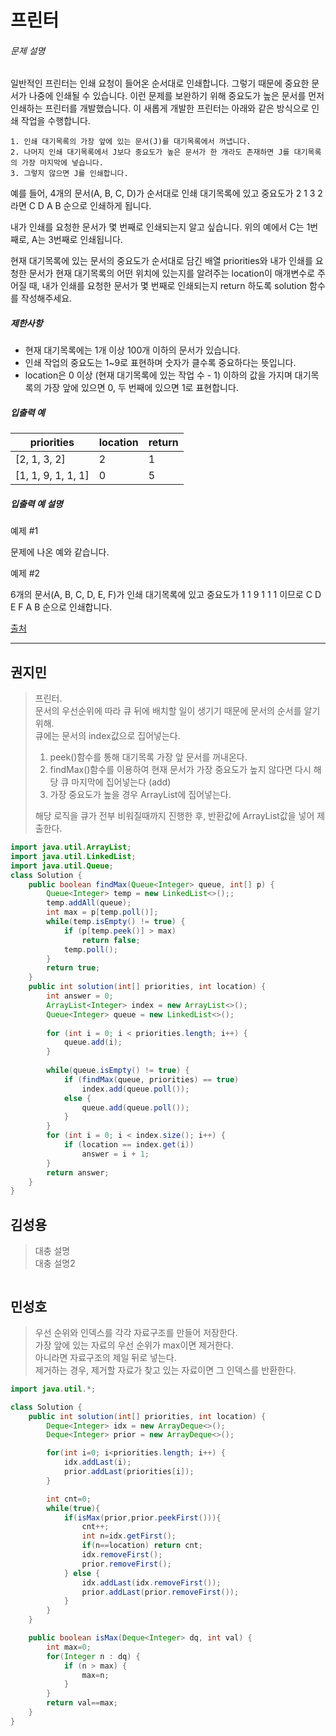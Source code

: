 # 프린터

###### 문제 설명

일반적인 프린터는 인쇄 요청이 들어온 순서대로 인쇄합니다. 그렇기 때문에 중요한 문서가 나중에 인쇄될 수 있습니다. 이런 문제를 보완하기 위해 중요도가 높은 문서를 먼저 인쇄하는 프린터를 개발했습니다. 이 새롭게 개발한 프린터는 아래와 같은 방식으로 인쇄 작업을 수행합니다.

```
1. 인쇄 대기목록의 가장 앞에 있는 문서(J)를 대기목록에서 꺼냅니다.
2. 나머지 인쇄 대기목록에서 J보다 중요도가 높은 문서가 한 개라도 존재하면 J를 대기목록의 가장 마지막에 넣습니다.
3. 그렇지 않으면 J를 인쇄합니다.
```

예를 들어, 4개의 문서(A, B, C, D)가 순서대로 인쇄 대기목록에 있고 중요도가 2 1 3 2 라면 C D A B 순으로 인쇄하게 됩니다.

내가 인쇄를 요청한 문서가 몇 번째로 인쇄되는지 알고 싶습니다. 위의 예에서 C는 1번째로, A는 3번째로 인쇄됩니다.

현재 대기목록에 있는 문서의 중요도가 순서대로 담긴 배열 priorities와 내가 인쇄를 요청한 문서가 현재 대기목록의 어떤 위치에 있는지를 알려주는 location이 매개변수로 주어질 때, 내가 인쇄를 요청한 문서가 몇 번째로 인쇄되는지 return 하도록 solution 함수를 작성해주세요.

##### 제한사항

- 현재 대기목록에는 1개 이상 100개 이하의 문서가 있습니다.
- 인쇄 작업의 중요도는 1~9로 표현하며 숫자가 클수록 중요하다는 뜻입니다.
- location은 0 이상 (현재 대기목록에 있는 작업 수 - 1) 이하의 값을 가지며 대기목록의 가장 앞에 있으면 0, 두 번째에 있으면 1로 표현합니다.

##### 입출력 예

| priorities         | location | return |
| ------------------ | -------- | ------ |
| [2, 1, 3, 2]       | 2        | 1      |
| [1, 1, 9, 1, 1, 1] | 0        | 5      |

##### 입출력 예 설명

예제 #1

문제에 나온 예와 같습니다.

예제 #2

6개의 문서(A, B, C, D, E, F)가 인쇄 대기목록에 있고 중요도가 1 1 9 1 1 1 이므로 C D E F A B 순으로 인쇄합니다.

[출처](http://www.csc.kth.se/contest/nwerc/2006/problems/nwerc06.pdf)



---------------

  

## 권지민

> 프린터.   
> 문서의 우선순위에 따라 큐 뒤에 배치할 일이 생기기 때문에 문서의 순서를 알기 위해.   
> 큐에는 문서의 index값으로 집어넣는다.
>
> 1. peek()함수를 통해 대기목록 가장 앞 문서를 꺼내온다.
> 2. findMax()함수를 이용하여 현재 문서가 가장 중요도가 높지 않다면 다시 해당 큐 마지막에 집어넣는다 (add)
> 3. 가장 중요도가 높을 경우 ArrayList에 집어넣는다.
>
> 해당 로직을 큐가 전부 비워질때까지 진행한 후, 반환값에 ArrayList값을 넣어 제출한다.

```java
import java.util.ArrayList;
import java.util.LinkedList;
import java.util.Queue;
class Solution {
    public boolean findMax(Queue<Integer> queue, int[] p) {
        Queue<Integer> temp = new LinkedList<>();;
        temp.addAll(queue);
        int max = p[temp.poll()];
        while(temp.isEmpty() != true) {
            if (p[temp.peek()] > max) 
                return false;
            temp.poll();
        }
        return true;
    }
    public int solution(int[] priorities, int location) {
        int answer = 0;
        ArrayList<Integer> index = new ArrayList<>();
        Queue<Integer> queue = new LinkedList<>();
        
        for (int i = 0; i < priorities.length; i++) {
            queue.add(i);
        }
        
        while(queue.isEmpty() != true) {
            if (findMax(queue, priorities) == true)
                index.add(queue.poll());
            else {
                queue.add(queue.poll()); 
            }
        }
        for (int i = 0; i < index.size(); i++) {
            if (location == index.get(i))
                answer = i + 1;
        }
        return answer;
    }
}
```

  

## 김성용

> 대충 설명  
> 대충 설명2

```python

```

  

## 민성호

> 우선 순위와 인덱스를 각각 자료구조를 만들어 저장한다.   
> 가장 앞에 있는 자료의 우선 순위가 max이면 제거한다.  
> 아니라면 자료구조의 제일 뒤로 넣는다.  
> 제거하는 경우, 제거할 자료가 찾고 있는 자료이면 그 인덱스를 반환한다.  

```java
import java.util.*;

class Solution {
    public int solution(int[] priorities, int location) {
        Deque<Integer> idx = new ArrayDeque<>();
        Deque<Integer> prior = new ArrayDeque<>();

        for(int i=0; i<priorities.length; i++) {
            idx.addLast(i);
            prior.addLast(priorities[i]);
        }

        int cnt=0;
        while(true){
            if(isMax(prior,prior.peekFirst())){
                cnt++;
                int n=idx.getFirst();
                if(n==location) return cnt;
                idx.removeFirst();
                prior.removeFirst();
            } else {
                idx.addLast(idx.removeFirst());
                prior.addLast(prior.removeFirst());
            }
        }
    }

    public boolean isMax(Deque<Integer> dq, int val) {
        int max=0;
        for(Integer n : dq) {
            if (n > max) {
                max=n;
            }
        }
        return val==max;
    }
}
```

